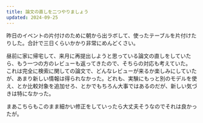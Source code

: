 ```yaml
---
title: 論文の直しを二つやりましょう
updated: 2024-09-25
---
```


昨日のイベントの片付けのために朝から出ラボして、使ったテーブルを片付けたりした。合計で三日くらいかかり非常にめんどくさい。

昼前に家に帰宅して、来月に再提出しようと思っている論文の直しをしていたら、もう一つの方のレビューも返ってきたので、そちらの対応も考えていた。
これは完全に検索に関しての論文で、どんなレビューが来るか楽しみにしていたが、あまり新しい情報は得られなかった。どれも、実験にもっと別のモデルを使え、とか比較対象を追加せろ、とかでもちろん大事ではあるのだが、新しい気づきは特になかった。

まあこちらもこのまま細かい修正をしていったら大丈夫そうなのでそれは良かったが。
